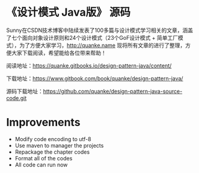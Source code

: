 # 《设计模式 Java版》 源码

Sunny在CSDN技术博客中陆续发表了100多篇与设计模式学习相关的文章，涵盖了七个面向对象设计原则和24个设计模式（23个GoF设计模式 +  简单工厂模式），为了方便大家学习，http://quanke.name 现将所有文章的进行了整理，方便大家下载阅读，希望能给各位带来帮助！


阅读地址：https://quanke.gitbooks.io/design-pattern-java/content/

下载地址：https://www.gitbook.com/book/quanke/design-pattern-java/

源码下载地址：https://github.com/quanke/design-pattern-java-source-code.git


# Improvements
- Modify code encoding to utf-8
- Use maven to manager the projects
- Repackage the chapter codes
- Format all of the codes
- All code can run now
